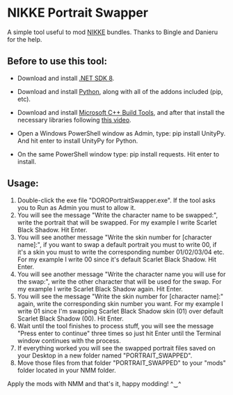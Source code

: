 # NIKKE Portrait Swapper
A simple tool useful to mod [NIKKE](https://nikke-en.com/) bundles. Thanks to Bingle and Danieru for the help.


## Before to use this tool:

  - Download and install [.NET SDK 8](https://dotnet.microsoft.com/en-us/download/dotnet/thank-you/sdk-8.0.404-windows-x64-installer).
  - Download and install [Python](https://www.python.org/downloads/), along with all of the addons included (pip, etc).
  - Download and install [Microsoft C++ Build Tools](https://aka.ms/vs/17/release/vs_BuildTools.exe), and after that install the necessary libraries following [this video](https://files.catbox.moe/vqsuix.mp4).

  - Open a Windows PowerShell window as Admin, type: pip install UnityPy. And hit enter to install UnityPy for Python.
  - On the same PowerShell window type: pip install requests. Hit enter to install.



## Usage:

1. Double-click the exe file "DOROPortraitSwapper.exe". If the tool asks you to Run as Admin you must to allow it.
2. You will see the message "Write the character name to be swapped:", write the portrait that will be swapped. For my example I write Scarlet Black Shadow. Hit Enter.
3. You will see another message "Write the skin number for [character name]:", if you want to swap a default portrait you must to write 00, if it's a skin you must to write the corresponding number 01/02/03/04 etc. For my example I write 00 since it's default Scarlet Black Shadow. Hit Enter.
4. You will see another message "Write the character name you will use for the swap:", write the other character that will be used for the swap. For my example I write Scarlet Black Shadow again. Hit Enter.
5. You will see the message "Write the skin number for [character name]:" again, write the corresponding skin number you want. For my example I write 01 since I'm swapping Scarlet Black Shadow skin (01) over default Scarlet Black Shadow (00). Hit Enter.
6. Wait until the tool finishes to process stuff, you will see the message "Press enter to continue" three times so just hit Enter until the Terminal window continues with the process.
7. If everything worked you will see the swapped portrait files saved on your Desktop in a new folder named "PORTRAIT_SWAPPED".
8. Move those files from that folder "PORTRAIT_SWAPPED" to your "mods" folder located in your NMM folder.



Apply the mods with NMM and that's it, happy modding! ^‿^

